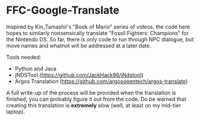 # FFC-Google-Translate
Inspired by Kin_Tamashii's "Book of Mario" series of videos, the code here hopes to similarly nonsensically translate "Fossil Fighters: Champions" for the Nintendo
DS. So far, there is only code to run through NPC dialogue, but move names and whatnot will be addressed at a later date.

Tools needed:
- Python and Java
- jNDSTool (https://github.com/JackHack96/jNdstool)
- Argos Translation (https://github.com/argosopentech/argos-translate)

A full write-up of the process will be provided when the translation is finished; you can probably figure it out from the code. Do be warned that creating this 
translation is **extremely** slow (well, at least on my mid-tier laptop).
